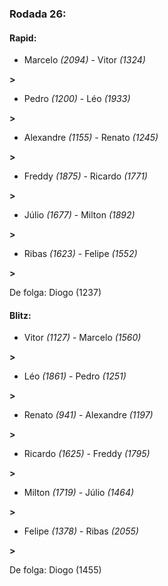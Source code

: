 ### Rodada 26:

#### Rapid:

* Marcelo *(2094)*     -     Vitor *(1324)*

 **>** 
* Pedro *(1200)*     -     Léo *(1933)*

 **>** 
* Alexandre *(1155)*     -     Renato *(1245)*

 **>** 
* Freddy *(1875)*     -     Ricardo *(1771)*

 **>** 
* Júlio *(1677)*     -     Milton *(1892)*

 **>** 
* Ribas *(1623)*     -     Felipe *(1552)*

 **>** 

De folga: Diogo (1237)

#### Blitz:

* Vitor *(1127)*     -     Marcelo *(1560)*

 **>** 
* Léo *(1861)*     -     Pedro *(1251)*

 **>** 
* Renato *(941)*     -     Alexandre *(1197)*

 **>** 
* Ricardo *(1625)*     -     Freddy *(1795)*

 **>** 
* Milton *(1719)*     -     Júlio *(1464)*

 **>** 
* Felipe *(1378)*     -     Ribas *(2055)*

 **>** 

De folga: Diogo (1455)

